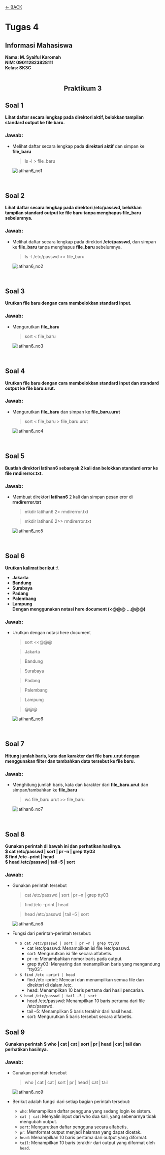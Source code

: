 [←    BACK](https://github.com/SyaifulKaromah/Tugas-Sistem-Operasi-/blob/main/README.md)

# Tugas 4
## Informasi Mahasiswa
**Nama: M. Syaiful Karomah**\
**NIM: 090112823828111**\
**Kelas: SK3C**
<br>
<br>

<div align="Center">
  
## Praktikum 3

</div>

## Soal 1
**Lihat daftar secara lengkap pada direktori aktif, belokkan tampilan standard output ke file baru.**
### Jawab:
- Melihat daftar secara lengkap pada **direktori aktif** dan simpan ke **file_baru**
  > ls -l > file_baru
  
    ![latihan6_no1](https://github.com/user-attachments/assets/abbf2675-d4f5-4eaf-a3d8-8a0e8139a846)

<br>

## Soal 2
**Lihat daftar secara lengkap pada direktori /etc/passwd, belokkan tampilan standard output ke file baru tanpa menghapus file_baru sebelumnya.**
### Jawab:
- Melihat daftar secara lengkap pada direktori **/etc/passwd**, dan simpan ke **file_baru** tanpa menghapus **file_baru** sebelumnya.
  > ls -l /etc/passwd >> file_baru
  
    ![latihan6_no2](https://github.com/user-attachments/assets/19edc6a7-4863-41f1-aa69-e2b9f4daac0b)

<br>

## Soal 3
**Urutkan file baru dengan cara membelokkan standard input.**
### Jawab:
- Mengurutkan **file_baru**
  > sort < file_baru
  
    ![latihan6_no3](https://github.com/user-attachments/assets/134f57ee-ea60-4710-a4cb-10d75b95ac72)

<br>

## Soal 4
**Urutkan file baru dengan cara membelokkan standard input dan standard output ke file baru.urut.**
### Jawab:
- Mengurutkan **file_baru** dan simpan ke **file_baru.urut**
  > sort < file_baru > file_baru.urut
 
    ![latihan6_no4](https://github.com/user-attachments/assets/230ca2de-6494-4a92-8fc4-8c19202bdb1c)

<br>

## Soal 5
**Buatlah direktori latihan6 sebanyak 2 kali dan belokkan standard error ke file rmdirerror.txt.**
### Jawab:
- Membuat direktori **latihan6** 2 kali dan simpan pesan eror di **rmdirerror.txt**
  > mkdir latihan6 2> rmdirerror.txt
  
  > mkdir latihan6 2>> rmdirerror.txt
  
    ![latihan6_no5](https://github.com/user-attachments/assets/58dcb5ae-243b-4223-b180-1770f53a6ec8)

<br>

## Soal 6
**Urutkan kalimat berikut :**\
  - **Jakarta**  
  - **Bandung**  
  - **Surabaya**  
  - **Padang**  
  - **Palembang**  
  - **Lampung**\
**Dengan menggunakan notasi here document (<@@@ …@@@)**
### Jawab:
- Urutkan dengan notasi here document
  > sort <<@@@
  
  > Jakarta
  
  > Bandung
  
  > Surabaya
  
  > Padang
  
  > Palembang
  
  > Lampung
  
  > @@@ 

    ![latihan6_no6](https://github.com/user-attachments/assets/0dfc9c99-55dc-4382-8705-06e0c474af03)

<br>

## Soal 7
**Hitung jumlah baris, kata dan karakter dari file baru.urut dengan menggunakan filter dan tambahkan data tersebut ke file baru.**
### Jawab:
- Menghitung jumlah baris, kata dan karakter dari **file_baru.urut** dan simpan/tambahkan ke **file_baru**
  > wc file_baru.urut >> file_baru

    ![latihan6_no7](https://github.com/user-attachments/assets/b4cdf29c-ba7f-423f-9c20-d9488bf57c71)
  
<br>

## Soal 8
**Gunakan perintah di bawah ini dan perhatikan hasilnya.**\
**$ cat /etc/passwd | sort | pr –n | grep tty03**\
**$ find /etc –print | head**\
**$ head /etc/passwd | tail –5 | sort**
### Jawab:
- Gunakan perintah tersebut
  > cat /etc/passwd | sort | pr –n | grep tty03
  
  > find /etc –print | head
  
  > head /etc/passwd | tail –5 | sort
  
    ![latihan6_no8](https://github.com/user-attachments/assets/4ea4f86d-8860-484f-b595-25a702c6e2f8)

- Fungsi dari perintah-perintah tersebut:
  - ```$ cat /etc/passwd | sort | pr –n | grep tty03```
     - cat /etc/passwd: Menampilkan isi file /etc/passwd.
     - sort: Mengurutkan isi file secara alfabetis.
     - pr –n: Menambahkan nomor baris pada output.
     - grep tty03: Menyaring dan menampilkan baris yang mengandung “tty03”.
  - ```$ find /etc –print | head```
     - find /etc –print: Mencari dan menampilkan semua file dan direktori di dalam /etc.
     - head: Menampilkan 10 baris pertama dari hasil pencarian.
  - ```$ head /etc/passwd | tail –5 | sort```
     - head /etc/passwd: Menampilkan 10 baris pertama dari file /etc/passwd.
     - tail –5: Menampilkan 5 baris terakhir dari hasil head.
     - sort: Mengurutkan 5 baris tersebut secara alfabetis.

## Soal 9
**Gunakan perintah $ who | cat | cat | sort | pr | head | cat | tail dan perhatikan hasilnya.**
### Jawab:
- Gunakan perintah tersebut
  > who | cat | cat | sort | pr | head | cat | tail

    ![latihan6_no9](https://github.com/user-attachments/assets/6945693c-115b-46fd-9f33-88dc165a02f3)

- Berikut adalah fungsi dari setiap bagian perintah tersebut:
  - ```who```: Menampilkan daftar pengguna yang sedang login ke sistem.
  - ```cat | cat```: Menyalin input dari who dua kali, yang sebenarnya tidak mengubah output.
  - ```sort```: Mengurutkan daftar pengguna secara alfabetis.
  - ```pr```: Memformat output menjadi halaman yang dapat dicetak.
  - ```head```: Menampilkan 10 baris pertama dari output yang diformat.
  - ```tail```: Menampilkan 10 baris terakhir dari output yang diformat oleh ```head```.
